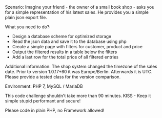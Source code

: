 Szenario:
Imagine your friend - the owner of a small book shop - asks you for a simple representation of his latest sales.
He provides you a simple plain json export file.

What you need to do?:
- Design a database scheme for optimized storage
- Read the json data and save it to the database using php
- Create a simple page with filters for customer, product and price
- Output the filtered results in a table below the filters
- Add a last row for the total price of all filtered entries

Additional information:
The shop system changed the timezone of the sales date.
Prior to version 1.0.17+60 it was Europe/Berlin.
Afterwards it is UTC. Please provide a tested class for the version comparison.

Environment:
PHP 7, MySQL / MariaDB

This code challenge shouldn't take more than 90 minutes.
KISS - Keep it simple stupid performant and secure!

Please code in plain PHP, no Framework allowed!